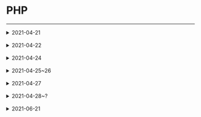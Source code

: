 # PHP
------------
<details>
<summary>2021-04-21</summary>
<div markdown="2021-04-21">

## 2021-04-21(졸작으로 인해 늦어진 TIL 작성)
------------
PHP는 C언어를 기반으로 만들어진 서버 측에서 실행되는 '서버 사이드 스크립트' 언어이다.<br/>
서버 사이드 스크립트란 서버 측에서 수행하는 처리를 의미한다.<br/>
브라우저에서 요청한 HTML 문서에 서버 사이드 스크립트 언어의 코드가 포함되어 있으면, 서버는 이 부분을 자신이 처리하고 그 결과를 브라우저에 보내 주고
이러한 서버 사이드에서 자주 사용하는 스크립트 언어가 바로 PHP입니다.<br/>
PHP로 작성된 코드를 HTML 코드 안에 추가하면, 웹 서버는 해당 코드를 해석하여 자동으로 HTML 문서를 생성하여서 PHP를 사용하면 동적으로 빠르게 HTML 문서를 만들 수 있다.<br/>
+ 서버에 미리 저장된 파일이 아닌 서버에 있는 데이터들을 서버 사이드 스크립트 언어로 가공하여 생성되는 페이지를 동적 웹 페이지(dynamic web page)라고 한다.<br/>
+ [인용 TCP-SCHOOL](http://www.tcpschool.com/php/intro)

------------
## 변수 선언
PHP에서 변수를 선언할 때는 변수의 이름 앞에 달러($) 기호를 사용하여 선언하고 따로 타입을 명시하지 않는다.<br/><br/>

+ 정수
```php
$a = 10;
$b = 20;
$c = $a + $b; //$c == 30;
```

+ 실수
```php
$a2 = 0.1;
$b2 = 0.2;
$c2 = $a2 + $b2; //$c2 == 0.3;
```

+ 문자열
```php
$str = "PHP";
$str2 = "HI";
(잘못된 방법)$str3 = $str + $str2; //$str == 0; PHP에서는 문자열에 '+'기호를 넣어줄 경우 숫자로 인식되어 값이 0으로 나온다.
$str3 = $str.$str2 //$str3 == "PHPHI";
```

+ 배열
```php
$arr = [1, 2, 3, 4, 5];
$arr2 = [1, '2', "3", '4', 5];
$arr3 = $arr.$arr2 //당연히 오류 발생. C언어를 기반으로 하였으므로 반복문으로 출력이 가능하다.
```
<br/>
+ 알아둬서 나쁘지 않은 것<br/>
실수의 값을 연결하여 보여주고 싶을때 아래와 같이<br/>
$str4 = $a.$b로 선언할 경우 -> $str4 == 0.10.2 이렇게 나온다. 이는<br/>
$str3 = "$a"."$b"로 해결이 가능하다.<br/>
배열을 합치고 싶으면 array_merge라는 함수를 이용하여 가능하다. -> $arr3 = array_merge($arr, $arr2) -> $arr3 == [1, 2, 3, 4, 5, 1, '2', "3", '4', 5];<br/><br/><br/>

## 변수 이름의 생성 규칙
변수의 이름은 그 변수가 가지는 데이터의 의미를 잘 나타내도록 작성하는 것이 좋다.<br/>
PHP에서는 이러한 변수의 이름을 작성할 때 반드시 지켜야 하는 다음과 같은 규칙이 있다.

1. 변수의 이름은 영문 대소문자, 숫자, 언더스코어(_)로만 구성된다.
2. 변수의 이름은 숫자와의 구분을 빠르게 하기 위해 숫자로는 시작할 수 없다.
3. 변수의 이름에는 공백이 포함될 수 없다.
4. 변수의 이름으로 PHP에서 미리 정의한 $this는 사용할 수 없다.
5. 변수의 이름은 대소문자를 구분한다.<br/><br/><br/>

## 변수의 종류
PHP에서 변수는 스크립트 내 어느 곳에서나 선언할 수 있다.<br/>
변수의 유효 범위(variable scope)란 특정 변수를 참조되거나 사용할 수 있는 스크립트 내의 범위를 의미한다.<br/>
PHP에서는 이러한 변수의 유효 범위에 따라 변수의 종류를 다음과 같이 구분한다.<br/>

1. 지역 변수(local variable)
    + 지역 변수<br/>
         함수 내부에서 선언된 변수는 오직 함수 내부에서만 접근할 수 있다.<br/>
         또한, 함수 내부에서 선언된 변수는 함수의 호출이 종료되면 메모리에서 제거된다.<br/>
         이렇게 함수 내부에서 선언된 변수를 지역 변수(local variable)라고 한다.<br/><br/>
         
2. 전역 변수(global variable)
    + 전역 변수<br/>
    함수 밖에서 선언된 변수는 함수 밖에서만 바로 접근할 수 있다.<br/>
    함수 밖에서 선언된 변수를 함수 내부에서 접근하고자 할 때는 global 키워드를 함께 사용해야 한다.<br/>
    이렇게 함수 밖에서 선언된 변수를 전역 변수(global variable)라고 한다.<br/><br/>
    
    + 슈퍼 글로벌, 슈퍼전역변수, 초전역변수<br/>
    PHP는 미리 정의된 전역 변수인 슈퍼 글로벌(superglobal)을 제공한다.<br/>
    이러한 슈퍼 글로벌은 특별한 선언 없이 스크립트 내의 어디에서라도 바로 사용할 수 있다.<br/>
    PHP에서 제공하는 슈퍼 글로벌은 다음과 같다.<br/><br/>

    #### $GLOBALS
    변수 앞에 global을 붙여 사용한다.
    ```php
        $x = 1;
        function globalfun() {
            global $x;
        }
    ```
    이렇게 하면 함수globalfun() 내부에서 $x의 값을 사용할 수 있지만 다른 함수에서는 불가능 하므로 다시 선언 해주어야 한다.<br/><br/>

    #### $_SERVER
    사용시 서버에 대한 정보를 찾아올 수 있다.<br/>
    그뿐만 아니라 $_SERVER 변수를 통해 사용자가 PC에서 접속했는지 서버에서 접속했는지 알 수 있다.<br/>
    $_SERVER['PHP_SELF'] 현재 실행중인 파일 이름<br/>
    $_SERVER[´SERVER_NAME´] 호스트 서버 이름 등등<br/><br/>

    #### $_GET
    HTML form이 method="GET"으로 제출되었을 때 form 데이터를 수집하는 데 사용하고 또한 변수를 전달할 때도 사용한다.
    ```php
    <form action="<?php echo $_SERVER['PHP_SELF'];?>" method="GET">
        ID : <input type="text" name="GET_TEST">
        <input type="submit">
    </form>
    ```
    ```php
    $id = $_GET['GET_TEST'];
    echo $id;
    ```
    이런 식으로 가능하다.<br/>
    GET 방식 이므로 입력한 값이 '123' 이라면 URL에 "http://localhost/~~~?GET_TEST=123"으로 나타난다.<br/>
    여기서 'echo'는 글자를 HTML 으로 변환하여 출력해준다. 비슷한 코드로 print가 있다.<br/><br/>

    #### $_POST
    HTML form이 method="POST"으로 제출되었을 때 form 데이터를 수집하는 데 사용하고 또한 변수를 전달할 때도 사용한다.
    ```php
    <form action="<?php echo $_SERVER['PHP_SELF'];?>" method="POST">
        ID : <input type="text" name="POST_TEST">
        <input type="submit">
    </form>
    ```
    ```php
    $id = $_POST['POST_TEST'];
    echo $id;
    ```
    위 GET방식과 매우 비슷하지만 둘의 차이는 크게 URL에 나타나지 않는다.<br/><br/>

    #### $_REQUEST
    HTML form이 method="POST" 또는 method="GET"으로 제출되었을 때 form 데이터를 수집하는 데 사용하고 또한 변수를 전달할 때도 사용한다.<br/>
    ```php
    <form action="<?php echo $_SERVER['PHP_SELF'];?>" method="POST or GET">
        ID : <input type="text" name="REQUEST_TEST">
        <input type="submit">
    </form>
    ```
    ```php
    $name = $_REQUEST['fname'];
    echo $name;
    ```
    GET, POST 둘다 상관 없이 HTML form이 제출한 데이터를 받아올 수 있다.<br/><br/>

    #### $_FILES
    HTML form안 input type="file"일때 업로드된 파일 데이터를 수집하는 데 사용한다.<br/>
    ```php
    <form enctype="multipart/form-data" action="<?php echo $_SERVER['PHP_SELF']; ?>" method="POST">
        FILE : <input type="file" name="FILE_TEST">
        <input type="submit">
    </form>
    ```
    ```php
    if (count($_FILES)) {
        echo "<pre>";
        echo "업로드된 파일의 대한 정보\n";
        print_r($_FILES);
        echo "</pre>";
    }
    ```
    위 코드는 결과물이 예상이 잘 안될것이다. 만약 파일을 선택한 후 전송 버튼을 누르게 되면
    ```php
    Array
    (
    [FILE_TEST] => Array
        (
            [name] => 파일이름
            [type] => 파일의 타입
            [tmp_name] => 파일의 위치경로
            [error] => 에러 검출 횟수
            [size] => 파일의 크기(byte)
        )
    )
    ```
    업로드된 파일의 대한 정보가 나타나게 된다.<br/><br/>

    #### $_COOKIE
    $_COOKIE는 쿠키에 대한 코드 입니다.<br/>
    먼저 쿠키란?<br/>
    쿠키(cookie)란 웹 사이트에 접속할 때 서버에 의해 사용자의 컴퓨터에 저장되는 정보를 의미한다.<br/>
    쿠키는 사용자를 식별하는데 종종 사용된다.<br/>
    쿠키는 서버가 사용자 컴퓨터에 내장하는 작은 파일이다.<br/>
    같은 컴퓨터가 브라우져로 페이지를 요청할 때마다, 쿠키도 함께 보낸다.<br/>
    웹 사이트는 이렇게 저장된 사용자의 정보를 클라이언트(client) 측의 컴퓨터에 남겨서 필요할 때마다 재사용한다.<br/>
    현재 이러한 쿠키는 로그인 정보나 장바구니 정보를 저장하는 용도로 많이 활용되고 있다.<br/>
    하지만 사용자의 정보가 컴퓨터에 고스란히 남기 때문에 사생활 침해의 우려가 있으며, 보안과 관련된 이슈를 가지고 있다.<br/>

    //setcookie (이름, 값, 폐기 일자);<br/>
    //더 자세한 속성 : setcookie ( $name [, $value [, $expire [, $path [, $domain [, $secure [, $httponly ]]]]]] )
    ```php
    if ($_POST != null) {
        $POST_COOKIE = $_POST['COOKIE_TEST'];
        setcookie("COOKIE", $POST_COOKIE, time() + 60 * 1);
        header("Location: ./test.php");
        }
    ```
    setcookie() 함수의 매개변수 중에서 쿠키 명을 제외한 매개변수는 모두 옵션이다.<br/>
    쿠키는 명시된 지속 시간이 지나면 무효가 되며, 지속 시간을 전달하지 않으면 브라우저가 닫히기 전까지 계속 유효하다.<br/>
    또한, 사용자가 직접 삭제하지 않는 한 브라우저에 계속 남아 있을 것이다.<br/>
    쿠키를 생성할 때 유효한 주소와 경로를 매개변수로 전달할 수 있다.<br/>
    만약 HTTPS 프로토콜에서 사용하려면 secure 값을 true로 설정해야 한다.
    또한, HTTP 프로토콜에서만 사용하도록 하려면 httponly 값을 true로 설정하면 된다.
    ```php
    <?php
        $cookie = $_COOKIE['COOKIE'];
        echo "쿠키 정보：{$cookie}";
    ?>
    
    <form method="POST" action="./test.php">
        <input type="text" name="COOKIE_TEST">
        <input type="submit" value="전송">
    </form>
    ```
    PHP에서 unset() 함수나 setcookie() 함수를 사용하면, 생성된 쿠키를 삭제할 수 있다.<br/>
    ```php
    unset($_COOKIE["COOKIE"]);
    or
    setcookie($cookieName, $POST_COOKIE, time()-60, "/");
    ```
    <br/>

    #### $_SESSION
    $_SESSION는 쿠키에 대한 코드 입니다.<br/>
    세션(session)이란 웹 사이트의 여러 페이지에 걸쳐 사용되는 사용자 정보를 저장하는 방법을 의미한다.<br/>
    사용자가 브라우저를 닫아 서버와의 연결을 끝내는 시점까지를 세션이라고 한다.<br/>
    쿠키는 클라이언트 측의 컴퓨터에 모든 데이터를 저장한다. 하지만 세션은 서비스가 돌아가는 서버 측에 데이터를 저장하고, 세션의 키값만을 클라이언트 측에 남겨둔다.<br/>
    브라우저는 필요할 때마다 이 키값을 이용하여 서버에 저장된 데이터를 사용하게 된다.<br/>
    이러한 세션은 보안에 취약한 쿠키를 보완해주는 역할을 하고 있다.<br/><br/>

    PHP에서는 session_start() 함수를 이용하여 새로운 세션을 시작하거나, 기존의 세션을 다시 시작할 수 있다.<br/>
    session_start() 함수는 세션 아이디가 이미 존재하는지를 확인하고, 존재하지 않으면 새로운 아이디를 만든다.<br/>
    만약 이미 존재하는 세션 아이디가 있을 때는 원래 있던 세션 변수를 다시 불러와서 사용할 수 있도록 한다.<br/>
    세션 아이디는 웹 서버에 의해 무작위로 만들어진 숫자이다.<br/>
    이 세션 아이디는 세션이 유지되는 동안 클라이언트 측에 저장되며, 세션 변수를 등록하는 키로 사용된다.<br/>
    웹 서버에서는 클라이언트로부터 받아온 세션 아이디를 가지고, 해당 아이디에 대응되는 세션 변수에 접근할 수 있다.<br/>
    쿠키와 마찬가지로 세션도 어떤 헤더보다도 먼저 생성해야만 한다.<br/>
    세션의 지속 시간은 쿠키와 달리 php.ini 파일에 설정되어 있으므로, 따로 명시해주지 않아도 된다.
    ```php
    session_start();
    ```
    세션이 생성되고 나면 세션 변수를 수퍼 글로벌인 $_SESSION 배열에 등록할 수 있다.<br/>
    이때 세션 변수의 이름이 키값이 되며, 이 내용은 서버 측에 저장된다.<br/>
    등록된 세션 변수는 등록을 해지하지 않는 한 세션이 끝날 때까지 유지된다.
    ```php
    $_SESSION["name"] = "김씨";
    $_SESSION["age"] = 21;
    ```

    생성된 세션 변수는 $_SESSION["~"]으로 접근할 수 있다.
    ```php
    session_start();
    session = "session_test";
    $_SESSION['SESSION'] = $session;
    ```
    ```php
    echo "세션 정보：{$_SESSION['SESSION']}";
    ```
    세션 변수의 사용이 모두 끝나면, 세션 변수의 등록을 해지할 수 있다.<br/>
    unset() 함수를 사용하면, 특정 이름의 세션 변수만을 해지할 수 있다.<br/>
    현재 등록된 모든 세션 변수를 해지하고자 할 때에는 session_unset() 함수를 사용하면 된다.<br/>
    또한, 세션을 자체를 완전히 종료하려면 session_destroy() 함수를 사용하여 세션 아이디를 삭제하면 된다.<br/>
    ```php
    unset($_SESSION["session"]); //해당 세션 등록 해지
    session_unset(); //모든 세션 등록 해지
    session_destroy(); //세션 자체를 종료
    ```
    <br/>

3. 정적 변수(static variable)
    + 정적 변수<br/>
    정적 변수(static variable)란 함수 내부에서 static 키워드로 선언한 변수를 의미한다.<br/>
    함수 내부에서 선언된 정적 변수는 함수의 호출이 종료되더라도 메모리상에서 사라지지 않다.<br/>
    하지만 지역 변수처럼 해당 함수 내부에서만 접근할 수 있다.<br/>
    ```php
    function staticfun() {
        static $cnt = 0;
        echo "static count의 값 : {$cnt}<br>";
        $cnt++;
    }
    staticfun();
    staticfun();
    staticfun();
    ```
------------
</div>
</details>
<br>

<details>
<summary>2021-04-22</summary>
<div markdown="2021-04-22">

## 2021-04-22
#### 중간고사

</div>
</details>
<br>

<details>
<summary>2021-04-24</summary>
<div markdown="2021-04-24">

## 2021-04-24
------------
## 상수
상수란 변수와 마찬가지로 데이터를 저장할 수 있는 메모리 공간을 의미한다.<br/>
하지만 상수가 변수와 다른 점은 한 번 선언되면, 스크립트가 실행되는 동안 그 데이터를 변경하거나 해제할 수 없다는 점이다.<br/>
PHP에서는 define() 함수를 사용하여 상수를 선언할 수 있다.<br/>
 + define()
    ```php
    define(상수이름, 상수 값, 대소문자구분여부)
    //대소문자구분여부의 디폴트(false, 빈칸 가능)는 구분하고, true가 들어가면 구분을 하지 않는다.
    ```
    ```php
    function definefunc(){
        echo def; // 에러발생
        define("def", "define() 테스트");
        echo def; // 정상출력
        }
        
        definefunc();
        echo "<br>".def; // 정상출력(이해를 돕기위한 <br>태그 삽입)
    ```
    <br/>

## 마법 상수
PHP는 어떤 스크립트에서도 사용할 수 있는 미리 정의된 다양한 상수를 제공한다.<br/>
// pre 태그는 '```' 로 감싸면 제대로 보여지지 않아서 평문으로 작성 //<br/>

    <?php
    echo "<pre>";
    print_r(get_defined_constants(true));
    echo "</pre>";
    ?>

위 코드를 실행 시키면 [이러한](/php/php_magicconstants.md) 화면이 나온다.<br/>
PHP는 위와 같이 미리 정의된 상수 이외에도 어디에 사용하느냐에 따라 용도가 변경되는 8개의 마법 상수를 제공한다.<br/>
이러한 마법 상수는 대소문자를 구분하지 않는다.<br/>

    __LINE__ : 파일의 현재 줄 번호를 반환한다.

    __FILE__ : 파일의 전체 경로와 이름을 반환한다. include 내부에서 사용할 경우 include된 파일명을 반한다.

    __DIR__	: 파일의 디렉터리를 반환한다. 포함한 파일 안에서 사용할 경우 포함된 파일의 디렉터리를 반환한다.
              dirname(__FILE__)과 같은 결과를 반한다.

    __FUNCTION__ : 함수의 이름을 반환한다.
    
    __CLASS__ : 클래스의 이름을 반환한다. 클래스 이름은 대소문자를 구분한다.

    __TRAIT__ : 클래스의 이름을 반환한다. 클래스 이름은 대소문자를 구분한다. 트레이트의 이름은 트레이트를 선언한 네임스페이스를 포함한다.

    __METHOD__	클래스의 메소드 이름을 반환한다.

    __NAMESPACE__	현재 네임스페이스의 이름을 반환한다.


    <?php
    echo " __LINE__ : " . __LINE__;
    echo "<br>";
    echo " __FILE__ : " . __FILE__;
    echo "<br>";
    echo " __DIR__ : " . __DIR__;
    echo "<br>";
    echo "dirname(__FILE__) : " . dirname(__FILE__);
    echo "<br>";
    echo " __FUNCTION__ : " . __FUNCTION__;
    echo "<br>";
    echo " __CLASS__ : " . __CLASS__;
    echo "<br>";
    echo "__TRAIT__ : " . __TRAIT__;
    echo "<br>";
    echo " __METHOD__ : " . __METHOD__;
    ?>
    
 
## 기본 타입
타입(data type)이란 프로그램에서 다룰 수 있는 값의 종류를 의미한다.<br/>
PHP에서는 여러 가지 형태의 타입을 미리 정의하여 제공하고 있으며, 이것을 기본 타입이라고 한다.<br/>
PHP가 제공하는 기본 타입은 다음과 같다.<br/>

1. 불리언(boolean)
    + 불리언은 참(true)과 거짓(false)을 표현
    + PHP에서 불리언은 상수인 true와 false를 사용해 나타내며, 대소문자를 구분하지는 않는다. 아래 값들은 모두 false 값을 가진다.
         - 불리언 : false
         - 정수 : 0
         - 실수 : 0.0
         - 빈 문자열과 문자열 "0"
         - 빈 배열
         - NULL

    ```php
    var_dump((bool) false);
    echo "<br>";
    var_dump((bool) "false");
    echo "<br>";
    var_dump((bool) 0);
    echo "<br>";
    var_dump((bool) -100);
    echo "<br>";
    var_dump((bool) 0.0);
    echo "<br>";
    var_dump((bool) "");
    echo "<br>";
    var_dump((bool) "0");
    echo "<br>";
    var_dump((bool) array());
    echo "<br>";
    var_dump((bool) null);
    ```
    <br/>

2. 정수(integer)
    + 정수(integer)는 부호를 가지는 소수부가 없는 수를 의미한다.
    + PHP에서 정수의 표현 범위는 운영체제에 따라 달라지며, 64비트 운영체제를 기준으로 -263 ~ (263 - 1) 사이의 값을 가진다.
    + PHP에서는 부호가 없는 정수(unsigned integer)는 지원하지 않는다.
    + 정수는 10진수, 8진수(0으로 시작), 16진수(0x로 시작)로도 표현할 수 있다.

    ```php
    echo "INT 타입의 크기는 " . PHP_INT_SIZE . "바이트 입니다.<br>";
    echo "INT 타입이 표현할 수 있는 가장 큰 수는 " . PHP_INT_MAX . " 입니다.<br>";
    $int1 = 9223372036854775807; // PHP_INT_MAX의 값
    $int2 = 9223372036854775808; // PHP_INT_MAX보다 1큰 값
    echo $int1 . "<br>" . $int2;
    ```
    위의 예제에서 상수 PHP_INT_SIZE는 정수 타입의 크기를<br/>
    PHP_INT_MAX의 값은 정수 타입이 표현할 수 있는 가장 큰 수를 나타낸다.<br/>
    PHP에서는 변수에 정수의 최대 범위를 넘는 값이 대입되면, 그 변수는 자동으로 실수형(float)으로 인식된다.<br/><br/>

3. 실수(float)
    + 실수는 소수부나 지수부를 가지는 수를 의미하며, 정수보다 더 넓은 표현 범위를 가진다.
    + PHP에서 실수의 표현 범위는 운영체제에 따라 달라지지만 대략 ~1.8e307까지 표현할 수 있다.
    + 컴퓨터에서 실수를 표현하는 방식은 반드시 오차가 존재하는 한계를 지니므로, 실수형끼리 직접 값을 비교하는 것은 피하는 것이 좋다.

    ```php
    echo "FLOAT 타입이 표현할 수 있는 가장 큰 수는 " . PHP_FLOAT_MAX . " 입니다.<br>";
    $int1 = 1.7976931348623E+308; // PHP_INT_MAX의 값
    $int2 = 1.7976931348623E+308; // PHP_INT_MAX보다 1큰 값
    $int2 = $int2 + pow(10, 295); // pow(a, b) -> a의 b제곱값

    echo $int1 . "<br>" . $int2;
    echo "<br>".pow(10, 295);
    ```
    PHP에서는 e 지수 표현과 E 지수 표현이 모두 가능하다.<br/>
    변수에 실수의 최대 범위를 넘는 값이 대입되면, 그 변수는 자동으로 미리 정의된 상수인 INF로 인식된다.<br/>
    ```php
    $int1 = 13910230.324923490324923490324923490324923490324923490; // PHP_INT_MAX의 값
    $int2 = 13910230.324923490324923490324923490324923490324923490111233123;

    if($int1 == $int2){
        echo "같아요";
    } else {
        echo "틀려요";
    }
    ```
    $int1과 $int2는 다르지만 코드를 실행시키면 "같아요"가 출력된다.<br/><br/>

4. 문자열(string)
    + 문자열(string)은 일련의 연속된 문자(character)들의 집합을 의미한다.
    + PHP에서 문자열 리터럴은 큰따옴표("")나 작은따옴표('')로 감싸서 표현한다.
    + 아스키(ASCII) 인코딩 환경에서 영문자는 한 글자당 1바이트, 한글은 한 글자당 2바이트로 표현된다.
    + UTF-8 인코딩 환경에서는 영문자는 한 글자당 1바이트, 한글은 한 문자당 3바이트로 표현된다.

    ```php
    $str1 = "PHP";
    $str2 = "가";

    echo strlen($str1); // 3
    echo "<br>";
    echo strlen($str2); // 18
    ```
    한글이 한 문자당 3바이트로 처리되는 것을 확인할 수 있다.<br/><br/>

5. 배열(array)
    + PHP에서 배열(array)은 한 쌍의 키(key)와 값(value)으로 이루어진 맵(map)으로 구성되는 순서가 있는 집합을 의미한다.
    + map의 키값으로는 정수와 문자열만이 가능하며, 하나의 배열에 두 가지 키값을 같이 사용할 수 있다.
    + 정수와 문자열 이외에 다른 타입의 값을 키값으로 사용하면, 내부적으로 다음과 같이 타입 변환이 이루어진다.
        - 불리언은 true는 1로, false는 0으로 자동 타입 변환된다.
        - 유효한 숫자로만 이루어진 문자열은 정수나 실수로 자동 타입 변환된다.
        - 실수는 소수 부분이 제거되고, 정수로 자동 타입 변환된다.
        - NULL은 빈 문자열("")로 자동 타입 변환된다.
        - 배열과 객체는 배열의 키값으로 사용할 수 없다.
        ```php
        $arr = array(
            1 => "첫 번째 값",   // PHP의 배열에서 키값의 1과 "1"은 같은 값을 나타냄.
            "1" => "두 번째 값", // 같은 키값을 사용하여 두 번 선언했기 때문에 나중에 선언된 "두 번째 값"만 남게됨.
            10 => "세 번째 값",
            -10 => "네 번째 값"
        );
        var_dump($arr);
        echo "<br>";
        echo $arr[1];
        echo "<br>";
        echo $arr["1"];
        echo "<br>";
        echo $arr[10];
        echo "<br>";
        echo $arr[-10];
        ```
        첫 번째 배열 요소의 키값인 1과 두 번째 배열 요소의 키값인 "1"은 같은 값으로 저장된다.<br/>
        PHP에서는 같은 키값으로 여러 번 맵(map)을 선언할 경우, 그 키에 해당하는 값을 계속 덮어써서 맨 마지막에 선언된 값만을 저장하게 된다.<br/><br/>

6. 객체(object)
    + 객체(object)는 클래스의 인스턴스(instance)를 저장하기 위한 타입이다.
    + 객체는 프로퍼티(properties)과 메소드(methods)를 포함할 수 있다.
    ```php
    class PHP
    {
        public function PHP2()
        {
            $this->lec_01 = "PHP";
            $this->lec_02 = "WITH";
            $this->lec_03 = "MySQL";
        }
    }

    $str = new PHP;
    $str->PHP2();
    echo $str->lec_01;
    echo "<br>";
    echo $str->lec_02;
    echo "<br>";
    echo $str->lec_03;
    ```

7. 리소스(resource)
    + 리소스(resource)는 PHP 외부에 존재하는 외부 자원을 의미한다.
    + 리소스는 데이터베이스 함수 등에서 데이터베이스 연결 등을 반환할 때 사용된다.<br/><br/>

8. NULL
    + NULL은 오직 한 가지 값(NULL 상수)만을 가질 수 있는 특별한 타입이다.
    + NULL 타입의 변수란 아직 어떠한 값도 대입되지 않은 변수를 의미한다.
    ```php
    $a;
    var_dump($a);


    $a = 100;
    var_dump($a);


    unset($a);
    var_dump($a);
    ```
    PHP에서 초기화하지 않은 변수는 NULL로 자동 초기화한다.<br/>
    -> var_dump($a)에서 화면에 에러가 발생하여 Undefined variable $a 즉 지정되지 않았다는 에러가 출력된다.<br/>
    삭제되거나 존재하지 않는 변수를 참조할 경우에도 NULL을 반환한다.<br/>
    -> 위 코드에선 반환전 $a의 값을 삭제했으므로 마찬가지로 에러가 발생한다.<br/><br/>


## 타입 변환
 + 자동 타입 변환<br/>
    PHP에서는 변수의 타입은 해당 변수에 대입하는 값에 따라 자동으로 결정되기 때문에 변수를 선언할 때 타입을 명시할 필요가 없다.<br/>
    이러한 타입 변환을 자동 타입 변환이라 한다.<br/>
    ```php
    $auto = "문자열"; // string
    echo $auto."<br>";
    $auto = 10;       // int
    echo $auto."<br>";
    $auto = 3.14;     // float
    echo $auto."<br>";
    ```
    <br/>

 + 강제 타입 변환<br/>
    PHP에서는 변수에 값을 대입할 때마다 변수의 타입이 그것에 맞게 변하게 된다.<br/>
    하지만 사용자가 직접 데이터의 타입을 변환해야 할 경우도 많다.<br/>
    PHP에서는 이러한 강제 타입 변환을 타입 캐스트 연산자인 괄호(())를 사용하여 수행할 수 있다.<br/>
    변환시키고자 하는 데이터나 변수의 앞에 괄호를 붙이고, 그 괄호 안에 변환할 타입을 적으면 된다.<br/>
    ```php
    $cast1 = 10;
    var_dump($cast1);           // int(10)  
    echo "<br>";

    $cast2 = (boolean) $cast1;
    var_dump($cast2);           // bool(true)
    echo "<br>";

    $cast3 = 0;
    var_dump($cast3);           // int(0)  
    echo "<br>";

    $cast4 = (boolean) $cast3;
    var_dump($cast4);           // bool(false)
    ```
    <br/>

 + 가변 변수<br/>
    PHP에서는 변수의 타입뿐만 아니라 변수의 이름까지 동적으로 바꿀 수 있다.<br/>
    이러한 변수를 가변 변수(variable variables)라고 하며, 해당 변수의 값을 또 다른 변수의 이름으로 취급한다.
    ```php
    $PHP = "HTML";
    $HTML = "CSS";
    $CSS = "JavaScript";
    $JavaScript = "Ajax";
    $Ajax = "PHP";  

    echo $PHP;       // HTML
    echo "<br>";
    echo $$PHP;      // $HTML -> CSS
    echo "<br>";
    echo $$$PHP;     // $$HTML -> $CSS -> JavaScript
    echo "<br>";
    echo $$$$PHP;    // $$$HTML -> $$CSS -> $JavaScript -> Ajax
    echo "<br>";
    echo $$$$$PHP;   // $$$$HTML -> $$$CSS -> $$JavaScript -> $Ajax -> PHP
    echo "<br>";
    echo $$$$$$PHP;  // $$$$$HTML -> $$$$CSS -> $$$JavaScript -> $$Ajax -> $PHP -> HTML
    echo "<br>";
    echo $$$$$$$PHP; // $$$$$$HTML -> $$$$$CSS -> $$$$JavaScript -> $$$Ajax -> $$PHP -> $HTML -> CSS ...
    ```
    각 변수가 가지는 값이 변수의 이름인 변수의 값으로 변경된다.<br/>
    즉 $PHP = "HTML"이면 $$PHP는 $PHP의 값이 "HTML"이었으므로 HTML이라는 변수의 값인 "CSS"라는 값을 가지게 된다.<br/><br/>
------------
</div>
</details>
<br>

<details>
<summary>2021-04-25~26</summary>
<div markdown="2021-04-25~26">

## 2021-04-25~26
#### 중간고사

</div>
</details>
<br>

<details>
<summary>2021-04-27</summary>
<div markdown="2021-04-27">

## 2021-04-27
#### 개인사정으로 인한 지체

</div>
</details>
<br>

<details>
<summary>2021-04-28~?</summary>
<div markdown="2021-04-28~?">

## 2021-04-28~?
#### 졸업작품에 대한 회의와 화면공유로 실시간 소통 코딩, 개인 프로젝트로 인해 지체예정

</div>
</details>
<br>

<details>
<summary>2021-06-21</summary>
<div markdown="2021-06-21">

## 2021-06-21
#### 기말고사 이후 작성 시작

------------
## 연산자
PHP는 다양한 연산을 위해 많은 종류의 연산자를 제공하고 있다.

## 산술 연산자(arithmetic operator)
산술 연산자는 사칙 연산을 다루는 가장 기본적이면서도 많이 사용하는 연산자이다.
산술 연산자는 모두 두 개의 피연산자를 가지는 이항 연산자이며, 피연산자들의 결합 방향은 왼쪽에서 오른쪽이다.
|산술 연산자|설명|
|:--------:|:--------:|
|+|왼쪽의 피연산자에 오른쪽의 피연산자를 더함|
|-|왼쪽의 피연산자에서 오른쪽의 피연산자를 뺌|
|*|왼쪽의 피연산자에 오른쪽의 피연산자를 곱함|
|/|왼쪽의 피연산자를 오른쪽의 피연산자로 나눔|
|%|왼쪽의 피연산자를 오른쪽의 피연산자로 나눈 후, 그 나머지를 반환함|
|**|왼쪽 피연산자의 값에 오른쪽 피연산자의 값을 제곱함. (PHP 5.6에서 추가됨)|

```php
$num_01 = 10;
$num_02 = 4;

echo "+ 연산자에 의한 결괏값은 ".($num_01 + $num_02)."입니다.<br>"; // 14
echo "- 연산자에 의한 결괏값은 ".($num_01 - $num_02)."입니다.<br>"; // 6
echo "* 연산자에 의한 결괏값은 ".($num_01 * $num_02)."입니다.<br>"; // 40
echo "/ 연산자에 의한 결괏값은 ".($num_01 / $num_02)."입니다.<br>"; // 2.5
echo "% 연산자에 의한 결괏값은 ".($num_01 % $num_02)."입니다.";     // 2
```

## 연산자의 우선순위(operator precedence)와 결합 방향(associativity)
연산자의 우선순위는 하나의 수식 내에 여러 연산자가 함께 등장할 때, 어느 연산자가 먼저 처리될 것인가를 결정한다.
우선순위는 일반적인 수식과 같다. [] -> {} -> () -> *,/ -> +,-

## PHP 연산자의 우선순위표
PHP에서 연산자의 우선순위와 결합 방향은 다음과 같다.
|우선순위|연산자|설명|결합 방향|
|:--------:|:--------:|:--------:|:--------:|
|1|new|new 객체의 생성|-|
| |clone|객체의 복제|-|
|2|[]|배열|왼쪽에서 오른쪽으로|
|3|++|증가 연산자|-|
| |--|감소 연산자|-|
|4|(타입)|타입 캐스트 연산자|-|
| |~|비트 NOT 연산자|-|
| |-|음의 부호 (단항 연산자)|-|
|5|instanceof|객체|-|
|6|!|논리 NOT 연산자|오른쪽에서 왼쪽으로|
|7|*|곱셈 연산자|왼쪽에서 오른쪽으로|
| |/|나눗셈 연산자|왼쪽에서 오른쪽으로|
| |%|나머지 연산자|왼쪽에서 오른쪽으로|
|8|+|덧셈 연산자|왼쪽에서 오른쪽으로|
| |-|뺄셈 연산자|왼쪽에서 오른쪽으로|
|9|<<|비트 왼쪽 시프트 연산자|왼쪽에서 오른쪽으로|
| |>>|비트 오른쪽 시프트 연산자|왼쪽에서 오른쪽으로|
|10|<|관계 연산자(보다 작은)|-|
| |<=|관계 연산자(보다 작거나 같은)|-|
| |>|관계 연산자(보다 큰)|-|
| |>=|관계 연산자(보다 크거나 같은)|-|
| |<>|관계 연산자(와 같지 않은)|-|
|11|==|관계 연산자(와 같은)|-|
| |===|관계 연산자(와 같고 같은 타입)|-|
| |!=|관계 연산자(와 같지 않은)|-|
| |!==|관계 연산자(와 같지 않거나 다른 타입)|-|
|12|&|비트 AND 연산자|왼쪽에서 오른쪽으로|
|13|^|비트 XOR 연산자|왼쪽에서 오른쪽으로|
|14|'|'|비트 OR 연산자|왼쪽에서 오른쪽으로|
|15|&&|논리 AND 연산자|왼쪽에서 오른쪽으로|
|16|'||'|논리 OR 연산자|왼쪽에서 오른쪽으로|
|17|?:|삼항 연산자|오른쪽에서 왼쪽으로|
|18|=|대입 연산자|오른쪽에서 왼쪽으로|
| |+=|복합 대입 연산자(덧셈)|오른쪽에서 왼쪽으로|
| |-=|복합 대입 연산자(뺄셈)|오른쪽에서 왼쪽으로|
| |*=|복합 대입 연산자(곱셈)|오른쪽에서 왼쪽으로|
| |/=|복합 대입 연산자(나눗셈)|오른쪽에서 왼쪽으로|
| |%=|복합 대입 연산자(나머지)|오른쪽에서 왼쪽으로|
| |.=|복합 대입 연산자(문자열 추가)|오른쪽에서 왼쪽으로|
| |<<=|복합 대입 연산자(비트 왼쪽 시프트)|오른쪽에서 왼쪽으로|
| |>>=|복합 대입 연산자(비트 오른쪽 시프트)|오른쪽에서 왼쪽으로|
| |&=|복합 대입 연산자(비트 AND)|오른쪽에서 왼쪽으로|
| |'|='|복합 대입 연산자(비트 OR)|오른쪽에서 왼쪽으로|
| |^=|복합 대입 연산자(비트 XOR)|오른쪽에서 왼쪽으로|
|19|and|논리 AND 연산자|왼쪽에서 오른쪽으로|
|20|xor|논리 XOR 연산자|왼쪽에서 오른쪽으로|
|21|or|논리 OR 연산자|왼쪽에서 오른쪽으로|
|22|,|쉼표 연산자|왼쪽에서 오른쪽으로|


------------

</div>
</details>
<br>